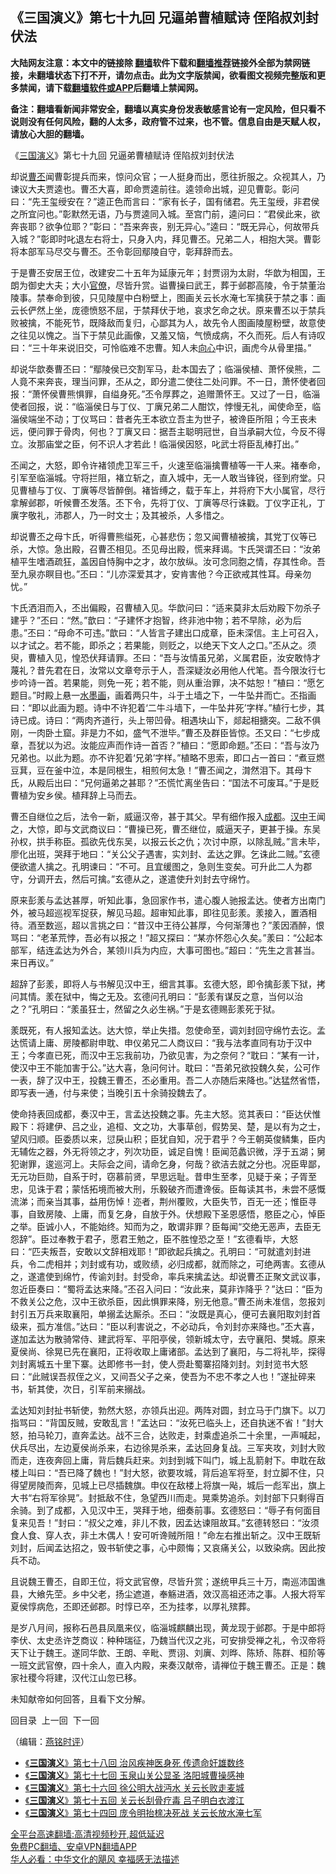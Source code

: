  <!-- 面包屑导航 --> <h2>《三国演义》第七十九回 兄逼弟曹植赋诗 侄陷叔刘封伏法</h2> <p class="notice"><b>大陆网友注意：本文中的链接除 <a href="https://github.com/bannedbook/fanqiang" >翻墙</a>软件下载和<a href="https://github.com/killgcd/justmysocks/blob/master/README.md">翻墙推荐</a>链接外全部为禁网链接，未翻墙状态下打不开，请勿点击。此为文字版禁闻，欲看图文视频完整版和更多禁闻，请下载<a href="https://github.com/bannedbook/fanqiang">翻墙软件或APP</a>后翻墙上禁闻网。</p><p>备注：翻墙看新闻非常安全，翻墙以真实身份发表敏感言论有一定风险，但只看不说则没有任何风险，翻的人太多，政府管不过来，也不管。信息自由是天赋人权，请放心大胆的翻墙。</b></p>  <div class="entry"> <p><p></p> <p>&#12298;<a href="https://www.bannedbook.org/bnews/tag/%e4%b8%89%e5%9b%bd%e6%bc%94%e4%b9%89/" class="st_tag internal_tag" rel="tag" title="标签 三国演义 下的日志">三国演义</a>&#12299;第七十九回 兄逼弟曹植赋诗 侄陷叔刘封伏法</p> <p>   却说<a href="https://www.bannedbook.org/bnews/tag/%E6%9B%B9%E4%B8%95/" class="st_tag internal_tag" rel="tag" title="标签 曹丕 下的日志">曹丕</a>闻曹彰提兵而来&#65292;惊问众官&#65307;一人挺身而出&#65292;愿往折服之&#12290;众视其人&#65292;乃谏议大夫贾逵也&#12290;曹丕大喜&#65292;即命贾逵前往&#12290;逵领命出城&#65292;迎见曹彰&#12290;彰问曰&#65306;&#8220;先王玺绶安在&#65311;&#8221;逵正色而言曰&#65306;&#8220;家有长子&#65292;国有储君&#12290;先王玺绶&#65292;非君侯之所宜问也&#12290;&#8221;彰默然无语&#65292;乃与贾逵同入城&#12290;至宫门前&#65292;逵问曰&#65306;&#8220;君侯此来&#65292;欲奔丧耶&#65311;欲争位耶&#65311;&#8221;彰曰&#65306;&#8220;吾来奔丧&#65292;别无异心&#12290;&#8221;逵曰&#65306;&#8220;既无异心&#65292;何故带兵入城&#65311;&#8221;彰即时叱退左右将士&#65292;只身入内&#65292;拜见曹丕&#12290;兄弟二人&#65292;相抱大哭&#12290;曹彰将本部军马尽交与曹丕&#12290;丕令彰回鄢陵自守&#65292;彰拜辞而去&#12290;</p> <p>于是曹丕安居王位&#65292;改建安二十五年为延康元年&#65307;封贾诩为太尉&#65292;华歆为相国&#65292;王朗为御史大夫&#65307;大小<a href="https://www.bannedbook.org/bnews/tag/%E5%AE%98%E5%83%9A/" class="st_tag internal_tag" rel="tag" title="标签 官僚 下的日志">官僚</a>&#65292;尽皆升赏&#12290;谥曹操曰武王&#65292;葬于邺郡高陵&#65292;令于禁董治陵事&#12290;禁奉命到彼&#65292;只见陵屋中白粉壁上&#65292;图画关云长水淹七军擒获于禁之事&#65306;画云长俨然上坐&#65292;庞德愤怒不屈&#65292;于禁拜伏于地&#65292;哀求乞命之状&#12290;原来曹丕以于禁兵败被擒&#65292;不能死节&#65292;既降敌而复归&#65292;心鄙其为人&#65292;故先令人图画陵屋粉壁&#65292;故意使之往见以愧之&#12290;当下于禁见此画像&#65292;又羞又恼&#65292;气愤成病&#65292;不久而死&#12290;后人有诗叹曰&#65306;&#8220;三十年来说旧交&#65292;可怜临难不忠曹&#12290;知人未<a href="https://www.bannedbook.org/bnews/tag/%e5%90%91%e5%bf%83/" class="st_tag internal_tag" rel="tag" title="标签 向心 下的日志">向心</a>中识&#65292;画虎今从骨里描&#12290;&#8221;</p> <p>却说华歆奏曹丕曰&#65306;&#8220;鄢陵侯已交割军马&#65292;赴本国去了&#65307;临淄侯植&#12289;萧怀侯熊&#65292;二人竟不来奔丧&#65292;理当问罪&#65292;丕从之&#65292;即分遣二使往二处问罪&#12290;不一日&#65292;萧怀使者回报&#65306;&#8220;萧怀侯曹熊惧罪&#65292;自缢身死&#12290;&#8221;丕令厚葬之&#65292;追赠萧怀王&#12290;又过了一日&#65292;临淄使者回报&#65292;说&#65306;&#8220;临淄侯日与丁仪&#12289;丁廙兄弟二人酣饮&#65292;悖慢无礼&#65292;闻使命至&#65292;临淄侯端坐不动&#65307;丁仪骂曰&#65306;昔者先王本欲立吾主为世子&#65292;被谗臣所阻&#65307;今王丧未远&#65292;便问罪于骨肉&#65292;何也&#65311;丁廙又曰&#65306;据吾主聪明冠世&#65292;自当承嗣大位&#65292;今反不得立&#12290;汝那庙堂之臣&#65292;何不识人才若此&#65281;临淄侯因怒&#65292;叱武士将臣乱棒打出&#12290;&#8221;</p>  <p>   丕闻之&#65292;大怒&#65292;即令许褚领虎卫军三千&#65292;火速至临淄擒曹植等一干人来&#12290;褚奉命&#65292;引军至临淄城&#12290;守将拦阻&#65292;褚立斩之&#65292;直入城中&#65292;无一人敢当锋锐&#65292;径到府堂&#12290;只见曹植与丁仪&#12289;丁廙等尽皆醉倒&#12290;褚皆缚之&#65292;载于车上&#65292;并将府下大小属官&#65292;尽行拿解邺郡&#65292;听候曹丕发落&#12290;丕下令&#65292;先将丁仪&#12289;丁廙等尽行诛戳&#12290;丁仪字正礼&#65292;丁廙字敬礼&#65292;沛郡人&#65292;乃一时文士&#65307;及其被杀&#65292;人多惜之&#12290;</p> <p>却说曹丕之母卞氏&#65292;听得曹熊缢死&#65292;心甚悲伤&#65307;忽又闻曹植被擒&#65292;其党丁仪等已杀&#65292;大惊&#12290;急出殿&#65292;召曹丕相见&#12290;丕见母出殿&#65292;慌来拜谒&#12290;卞氏哭谓丕曰&#65306;&#8220;汝弟植平生嗜酒疏狂&#65292;盖因自恃胸中之才&#65292;故尔放纵&#12290;汝可念同胞之情&#65292;存其性命&#12290;吾至九泉亦瞑目也&#12290;&#8221;丕曰&#65306;&#8220;儿亦深爱其才&#65292;安肯害他&#65311;今正欲戒其性耳&#12290;母亲勿忧&#12290;&#8221;</p> <p>卞氏洒泪而入&#65292;丕出偏殿&#65292;召曹植入见&#12290;华歆问曰&#65306;&#8220;适来莫非太后劝殿下勿杀子建乎&#65311;&#8221;丕曰&#65306;&#8220;然&#12290;&#8221;歆曰&#65306;&#8220;子建怀才抱智&#65292;终非池中物&#65307;若不早除&#65292;必为后患&#12290;&#8221;丕曰&#65306;&#8220;母命不可违&#12290;&#8221;歆曰&#65306;&#8220;人皆言子建出口成章&#65292;臣未深信&#12290;主上可召入&#65292;以才试之&#12290;若不能&#65292;即杀之&#65307;若果能&#65292;则贬之&#65292;以绝天下文人之口&#12290;&#8221;丕从之&#12290;须臾&#65292;曹植入见&#65292;惶恐伏拜请罪&#12290;丕曰&#65306;&#8220;吾与汝情虽兄弟&#65292;义属君臣&#65292;汝安敢恃才蔑礼&#65311;昔先君在日&#65292;汝常以文章夸示于人&#65292;吾深疑汝必用他人代笔&#12290;吾今限汝行七步吟诗一首&#12290;若果能&#65292;则免一死&#65307;若不能&#65292;则从重治罪&#65292;决不姑恕&#65281;&#8221;植曰&#65306;&#8220;愿乞题目&#12290;&#8221;时殿上悬一<a href="https://www.bannedbook.org/bnews/tag/%E6%B0%B4%E5%A2%A8%E7%94%BB/" class="st_tag internal_tag" rel="tag" title="标签 水墨画 下的日志">水墨画</a>&#65292;画着两只牛&#65292;斗于土墙之下&#65292;一牛坠井而亡&#12290;丕指画曰&#65306;&#8220;即以此画为题&#12290;诗中不许犯着&#8216;二牛斗墙下&#65292;一牛坠井死&#8217;字样&#12290;&#8221;植行七步&#65292;其诗已成&#12290;诗曰&#65306;&#8220;两肉齐道行&#65292;头上带凹骨&#12290;相遇块山下&#65292;郯起相搪突&#12290;二敌不俱刚&#65292;一肉卧土窟&#12290;非是力不如&#65292;盛气不泄毕&#12290;&#8221;曹丕及群臣皆惊&#12290;丕又曰&#65306;&#8220;七步成章&#65292;吾犹以为迟&#12290;汝能应声而作诗一首否&#65311;&#8221;植曰&#65306;&#8220;愿即命题&#12290;&#8221;丕曰&#65306;&#8220;吾与汝乃兄弟也&#12290;以此为题&#12290;亦不许犯着&#8216;兄弟&#8217;字样&#12290;&#8221;植略不思索&#65292;即口占一首曰&#65306;&#8220;煮豆燃豆萁&#65292;豆在釜中泣&#65292;本是同根生&#65292;相煎何太急&#65281;&#8221;曹丕闻之&#65292;潸然泪下&#12290;其母卞氏&#65292;从殿后出曰&#65306;&#8220;兄何逼弟之甚耶&#65311;&#8221;丕慌忙离坐告曰&#65306;&#8220;国法不可废耳&#12290;&#8221;于是贬曹植为安乡侯&#12290;植拜辞上马而去&#12290;</p> <p>   曹丕自继位之后&#65292;法令一新&#65292;威逼汉帝&#65292;甚于其父&#12290;早有细作报入<a href="https://www.bannedbook.org/bnews/tag/%e6%88%90%e9%83%bd/" class="st_tag internal_tag" rel="tag" title="标签 成都 下的日志">成都</a>&#12290;<a href="https://www.bannedbook.org/bnews/tag/%E6%B1%89%E4%B8%AD/" class="st_tag internal_tag" rel="tag" title="标签 汉中 下的日志">汉中</a>王闻之&#65292;大惊&#65292;即与文武商议曰&#65306;&#8220;曹操已死&#65292;曹丕继位&#65292;威逼天子&#65292;更甚于操&#12290;东吴孙权&#65292;拱手称臣&#12290;孤欲先伐东吴&#65292;以报云长之仇&#65307;次讨中原&#65292;以除乱贼&#12290;&#8221;言未毕&#65292;廖化出班&#65292;哭拜于地曰&#65306;&#8220;关公父子遇害&#65292;实刘封&#12289;孟达之罪&#12290;乞诛此二贼&#12290;&#8221;玄德便欲遣人擒之&#12290;孔明谏曰&#65306;&#8220;不可&#12290;且宜缓图之&#65292;急则生变矣&#12290;可升此二人为郡守&#65292;分调开去&#65292;然后可擒&#12290;&#8221;玄德从之&#65292;遂遣使升刘封去守绵竹&#12290;</p> <p>原来彭羕与孟达甚厚&#65292;听知此事&#65292;急回家作书&#65292;遣心腹人驰报孟达&#12290;使者方出南门外&#65292;被马超巡视军捉获&#65292;解见马超&#12290;超审知此事&#65292;即往见彭羕&#12290;羕接入&#65292;置酒相待&#12290;酒至数巡&#65292;超以言挑之曰&#65306;&#8220;昔汉中王待公甚厚&#65292;今何渐薄也&#65311;&#8221;羕因酒醉&#65292;恨骂曰&#65306;&#8220;老革荒悖&#65292;吾必有以报之&#65281;&#8221;超又探曰&#65306;&#8220;某亦怀怨心久矣&#12290;&#8221;羕曰&#65306;&#8220;公起本部军&#65292;结连孟达为外合&#65292;某领川兵为内应&#65292;大事可图也&#12290;&#8221;超曰&#65306;&#8220;先生之言甚当&#12290;来日再议&#12290;&#8221;</p>  <p>超辞了彭羕&#65292;即将人与书解见汉中王&#65292;细言其事&#12290;玄德大怒&#65292;即令擒彭羕下狱&#65292;拷问其情&#12290;羕在狱中&#65292;悔之无及&#12290;玄德问孔明曰&#65306;&#8220;彭羕有谋反之意&#65292;当何以治之&#65311;&#8221;孔明曰&#65306;&#8220;羕虽狂士&#65292;然留之久必生祸&#12290;&#8221;于是玄德赐彭羕死于狱&#12290;</p> <p>   羕既死&#65292;有人报知孟达&#12290;达大惊&#65292;举止失措&#12290;忽使命至&#65292;调刘封回守绵竹去讫&#12290;孟达慌请上庸&#12289;房陵都尉申耽&#12289;申仪弟兄二人商议曰&#65306;&#8220;我与法孝直同有功于汉中王&#65307;今孝直已死&#65292;而汉中王忘我前功&#65292;乃欲见害&#65292;为之奈何&#65311;&#8220;耽曰&#65306;&#8220;某有一计&#65292;使汉中王不能加害于公&#12290;&#8221;达大喜&#65292;急问何计&#12290;耽曰&#65306;&#8220;吾弟兄欲投魏久矣&#65292;公可作一表&#65292;辞了汉中王&#65292;投魏王曹丕&#65292;丕必重用&#12290;吾二人亦随后来降也&#12290;&#8221;达猛然省悟&#65292;即写表一通&#65292;付与来使&#65307;当晚引五十余骑投魏去了&#12290;</p> <p>使命持表回成都&#65292;奏汉中王&#65292;言孟达投魏之事&#12290;先主大怒&#12290;览其表曰&#65306;&#8220;臣达伏惟殿下&#65306;将建伊&#12289;吕之业&#65292;追桓&#12289;文之功&#65292;大事草创&#65292;假势吴&#12289;楚&#65292;是以有为之士&#65292;望风归顺&#12290;臣委质以来&#65292;愆戾山积&#65307;臣犹自知&#65292;况于君乎&#65311;今王朝英俊鳞集&#65292;臣内无辅佐之器&#65292;外无将领之才&#65292;列次功臣&#65292;诚足自愧&#65281;臣闻范蠡识微&#65292;浮于五湖&#65307;舅犯谢罪&#65292;逡巡河上&#12290;夫际会之间&#65292;请命乞身&#65292;何哉&#65311;欲洁去就之分也&#12290;况臣卑鄙&#65292;无元功巨勋&#65292;自系于时&#65292;窃慕前贤&#65292;早思远耻&#12290;昔申生至孝&#65292;见疑于亲&#65307;子胥至忠&#65292;见诛于君&#65307;蒙恬拓境而被大刑&#65292;乐毅破齐而遭谗佞&#12290;臣每读其书&#65292;未尝不感慨流涕&#65307;而亲当其事&#65292;益用伤悼&#65281;迩者&#65292;荆州覆败&#65292;大臣失节&#65292;百无一还&#65307;惟臣寻事&#65292;自致房陵&#12289;上庸&#65292;而复乞身&#65292;自放于外&#12290;伏想殿下圣恩感悟&#65292;愍臣之心&#65292;悼臣之举&#12290;臣诚小人&#65292;不能始终&#12290;知而为之&#65292;敢谓非罪&#65311;臣每闻&#8220;交绝无恶声&#65292;去臣无怨辞&#8221;&#12290;臣过奉教于君子&#65292;愿君王勉之&#65292;臣不胜惶恐之至&#65281;&#8221;玄德看毕&#65292;大怒曰&#65306;&#8220;匹夫叛吾&#65292;安敢以文辞相戏耶&#65281;&#8221;即欲起兵擒之&#12290;孔明曰&#65306;&#8220;可就遣刘封进兵&#65292;令二虎相并&#65307;刘封或有功&#65292;或败绩&#65292;必归成都&#65292;就而除之&#65292;可绝两害&#12290;玄德从之&#65292;遂遣使到绵竹&#65292;传谕刘封&#12290;封受命&#65292;率兵来擒孟达&#12290;却说曹丕正聚文武议事&#65292;忽近臣奏曰&#65306;&#8220;蜀将孟达来降&#12290;&#8221;丕召入问曰&#65306;&#8220;汝此来&#65292;莫非诈降乎&#65311;&#8221;达曰&#65306;&#8220;臣为不救关公之危&#65292;汉中王欲杀臣&#65292;因此惧罪来降&#65292;别无他意&#12290;&#8221;曹丕尚未准信&#65292;忽报刘封引五万兵来取襄阳&#65292;单搦孟达厮杀&#12290;丕曰&#65306;&#8220;汝既是真心&#65292;便可去襄阳取刘封首级来&#65292;孤方准信&#12290;&#8221;达曰&#65306;&#8220;臣以利害说之&#65292;不必动兵&#65292;令刘封亦来降也&#12290;&#8221;丕大喜&#65292;遂加孟达为散骑常侍&#12289;建武将军&#12289;平阳亭侯&#65292;领新城太守&#65292;去守襄阳&#12289;樊城&#12290;原来夏侯尚&#12289;徐晃已先在襄阳&#65292;正将收取上庸诸部&#12290;孟达到了襄阳&#65292;与二将礼毕&#65292;探得刘封离城五十里下寨&#12290;达即修书一封&#65292;使人赍赴蜀寨招降刘封&#12290;刘封览书大怒曰&#65306;&#8220;此贼误吾叔侄之义&#65292;又间吾父子之亲&#65292;使吾为不忠不孝之人也&#65281;&#8221;遂扯碎来书&#65292;斩其使&#65292;次日&#65292;引军前来搦战&#12290;</p> <p>   孟达知刘封扯书斩使&#65292;勃然大怒&#65292;亦领兵出迎&#12290;两阵对圆&#65292;封立马于门旗下&#12290;以刀指骂曰&#65306;&#8220;背国反贼&#65292;安敢乱言&#65281;&#8221;孟达曰&#65306;&#8220;汝死已临头上&#65292;还自执迷不省&#65281;&#8221;封大怒&#65292;拍马轮刀&#65292;直奔孟达&#12290;战不三合&#65292;达败走&#65292;封乘虚追杀二十余里&#65292;一声喊起&#65292;伏兵尽出&#65292;左边夏侯尚杀来&#65292;右边徐晃杀来&#65292;孟达回身复战&#12290;三军夹攻&#65292;刘封大败而走&#65292;连夜奔回上庸&#65292;背后魏兵赶来&#12290;刘封到城下叫门&#65292;城上乱箭射下&#12290;申耽在敌楼上叫曰&#65306;&#8220;吾已降了魏也&#65281;&#8221;封大怒&#65292;欲要攻城&#65292;背后追军将至&#65292;封立脚不住&#65292;只得望房陵而奔&#65292;见城上已尽插魏旗&#12290;申仪在敌楼上将旗一飐&#65292;城后一彪军出&#65292;旗上大书&#8220;右将军徐晃&#8221;&#12290;封抵敌不住&#65292;急望西川而走&#12290;晃乘势追杀&#12290;刘封部下只剩得百余骑&#12290;到了成都&#65292;入见汉中王&#65292;哭拜于地&#65292;细奏前事&#12290;玄德怒曰&#65306;&#8220;辱子有何面目复来见吾&#65281;&#8221;封曰&#65306;&#8220;叔父之难&#65292;非儿不救&#65292;因孟达谏阻故耳&#12290;&#8221;玄德转怒曰&#65306;&#8220;汝须食人食&#12289;穿人衣&#65292;非土木偶人&#65281;安可听谗贼所阻&#65281;&#8221;命左右推出斩之&#12290;汉中王既斩刘封&#65292;后闻孟达招之&#65292;毁书斩使之事&#65292;心中颇悔&#65307;又哀痛关公&#65292;以致染病&#12290;因此按兵不动&#12290;</p> <p>且说魏王曹丕&#65292;自即王位&#65292;将文武官僚&#65292;尽皆升赏&#65307;遂统甲兵三十万&#65292;南巡沛国谯县&#65292;大飨先茔&#12290;乡中父老&#65292;扬尘遮道&#65292;奉觞进酒&#65292;效汉高祖还沛之事&#12290;人报大将军夏侯惇病危&#65292;丕即还邺郡&#12290;时惇已卒&#65292;丕为挂孝&#65292;以厚礼殡葬&#12290;</p>  <p>是岁八月间&#65292;报称石邑县凤凰来仪&#65292;临淄城麒麟出现&#65292;黄龙现于邺郡&#12290;于是中郎将李伏&#12289;太史丞许芝商议&#65306;种种瑞征&#65292;乃魏当代汉之兆&#65292;可安排受禅之礼&#65292;令汉帝将天下让于魏王&#12290;遂同华歆&#12289;王朗&#12289;辛毗&#12289;贾诩&#12289;刘廙&#12289;刘晔&#12289;陈矫&#12289;陈群&#12289;桓阶等一班文武官僚&#65292;四十余人&#65292;直入内殿&#65292;来奏汉献帝&#65292;请禅位于魏王曹丕&#12290;正是&#65306;魏家社稷今将建&#65292;汉代江山忽已移&#12290;</p> <p>未知献帝如何回答&#65292;且看下文分解&#12290;</p> <p>回目录&nbsp; 上一回&nbsp; 下一回</p> <p>&#65288;编辑&#65306;<a href="https://www.bannedbook.org/bnews/tag/%e7%87%95%e9%93%ad%e6%97%b6%e8%af%84/" class="st_tag internal_tag" rel="tag" title="标签 燕铭时评 下的日志">燕铭时评</a>&#65289;</p> <div id="taboola-mid-1"></div>  <ul class='op-related-articles' title='相关阅读'> <li><a href='https://www.bannedbook.org/bnews/comments/20220603/1740969.html' target='_blank'>《<b>三国演义</b>》第七十八回 治风疾神医身死 传遗命奸雄数终</a></li> <li><a href='https://www.bannedbook.org/bnews/comments/20220601/1740047.html' target='_blank'>《<b>三国演义</b>》第七十七回 玉泉山关公显圣 洛阳城曹操感神</a></li> <li><a href='https://www.bannedbook.org/bnews/comments/20220531/1739542.html' target='_blank'>《<b>三国演义</b>》第七十六回 徐公明大战沔水 关云长败走麦城</a></li> <li><a href='https://www.bannedbook.org/bnews/comments/20220530/1739128.html' target='_blank'>《<b>三国演义</b>》第七十五回 关云长刮骨疗毒 吕子明白衣渡江</a></li> <li><a href='https://www.bannedbook.org/bnews/comments/20220528/1738736.html' target='_blank'>《<b>三国演义</b>》第七十四回 庞令明抬榇决死战 关云长放水淹七军</a></li> </ul> <p class="texttj"> <a href="https://github.com/bannedbook/fanqiang/wiki/V2ray%E6%9C%BA%E5%9C%BA" target="_blank">全平台高速翻墙:高清视频秒开,超低延迟</a><br/> <a href="https://github.com/bannedbook/fanqiang/wiki/%E7%A6%81%E9%97%BB%E7%BD%91%E5%AE%89%E5%8D%93%E7%BF%BB%E5%A2%99%E6%96%B0%E9%97%BBAPP" target="_blank">免费PC翻墙、安卓VPN翻墙APP</a><br/> <a href="https://www.bannedbook.org/bnews/comments/20220220/1694796.html" target="_blank">华人必看：中华文化的飓风 幸福感无法描述</a> </p> <p> </p><a name='sharetosocial'></a>  <div style="margin-bottom:5px;padding-bottom:5px;clear:both"> <div id="archive-pix-1" class="banner-ads"> <!-- AuctionX Display platform tag START --> <div id="27602x728x90x621x_ADSLOT1" clicktrack="%%CLICK_URL_ESC%%"></div>  <!-- AuctionX Display platform tag END --> </div> <div id="archive-pix-2" class="banner-ads"> <!-- AuctionX Display platform tag START --> <div id="27556x300x250x621x_ADSLOT1" clicktrack="%%CLICK_URL_ESC%%" style="margin:0 auto;text-align:center"></div>  <!-- AuctionX Display platform tag END --> </div> </div>  <div id="archive-pix-1" class="banner-ads"> <!-- AuctionX Display platform tag START --> <div id="27603x728x90x621x_ADSLOT1" clicktrack="%%CLICK_URL_ESC%%"></div>  <!-- AuctionX Display platform tag END --> </div> </div><!--END ENTRY--> 